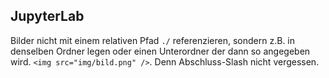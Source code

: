 ## JupyterLab

Bilder nicht mit einem relativen Pfad `./` referenzieren, sondern z.B. in denselben Ordner legen oder einen
Unterordner der dann so angegeben wird. `<img src="img/bild.png" />`. Denn Abschluss-Slash nicht vergessen.
